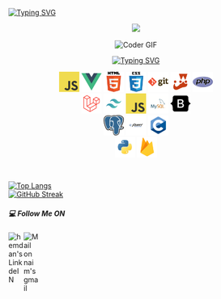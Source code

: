 
<a href="https://git.io/typing-svg"><img src="https://readme-typing-svg.herokuapp.com?font=Fira+Code&size=32&pause=1000&center=true&width=1200&height=80&lines=Assalamu+Alaikum+Everyone...;Myself%2C+Md.+Jannat-UL+Naim;Learner+%7C%7C+Designer+%7C%7C+Developer" alt="Typing SVG" /></a>
<br/>
<p align="center"> <img src="https://komarev.com/ghpvc/?username=Naim317&style=flat-square" />
</p>
<p align="center">
  <img src="https://media.giphy.com/media/SWoSkN6DxTszqIKEqv/giphy.gif" alt="Coder GIF" width="500" height="400">
</p>
<p align="center"> 
<a href="https://git.io/typing-svg"><img src="https://readme-typing-svg.herokuapp.com?font=Fira+Code&size=32&pause=1000&center=true&width=1200&height=80&lines=***+My+Skills+***;HTML+%7C%7C+CSS+%7C%7CJavaScript;Tailwind+%7C%7C+Bootstrap+%7C%7C+Jquery;VueJS+%7C%7C+NuxtJs;MySQL+%7C%7C+PostgreSQL;Figma+%7C%7C+Jira;PHP+%7C%7C+Laravel;Python+%7C%7C+Odoo;GitHub+%7C%7C+Git+%7C%7C+GitLab" alt="Typing SVG" /></a>
</p>
<div align="center">

<code><img height="40" src="https://raw.githubusercontent.com/github/explore/80688e429a7d4ef2fca1e82350fe8e3517d3494d/topics/javascript/javascript.png"></code>
<code><img height="40" src="https://raw.githubusercontent.com/github/explore/80688e429a7d4ef2fca1e82350fe8e3517d3494d/topics/vue/vue.png"></code>
<code><img height="40" src="https://raw.githubusercontent.com/github/explore/80688e429a7d4ef2fca1e82350fe8e3517d3494d/topics/html/html.png"></code>
<code><img height="40" src="https://raw.githubusercontent.com/github/explore/80688e429a7d4ef2fca1e82350fe8e3517d3494d/topics/css/css.png"></code>
<code><img height="40" src="https://raw.githubusercontent.com/github/explore/80688e429a7d4ef2fca1e82350fe8e3517d3494d/topics/git/git.png"></code>
<code><img height="40" src="https://raw.githubusercontent.com/vscode-icons/vscode-icons/master/icons/file_type_jest.svg?sanitize=true"></code>
<code><img height="40" src="https://raw.githubusercontent.com/github/explore/80688e429a7d4ef2fca1e82350fe8e3517d3494d/topics/php/php.png"></code>
<br />
<code><img height="40" src="https://raw.githubusercontent.com/github/explore/80688e429a7d4ef2fca1e82350fe8e3517d3494d/topics/laravel/laravel.png"></code>
<code><img height="40" src="https://raw.githubusercontent.com/github/explore/80688e429a7d4ef2fca1e82350fe8e3517d3494d/topics/tailwind/tailwind.png"></code>
<code><img height="40" src="https://raw.githubusercontent.com/github/explore/80688e429a7d4ef2fca1e82350fe8e3517d3494d/topics/javascript/javascript.png"></code>
<code><img height="40" src="https://raw.githubusercontent.com/github/explore/80688e429a7d4ef2fca1e82350fe8e3517d3494d/topics/mysql/mysql.png"></code>
<code><img src="https://raw.githubusercontent.com/devicons/devicon/master/icons/bootstrap/bootstrap-plain.svg" alt="bootstrap" width="40" height="40" /></code>
<br />
<code><img height="40" src="https://raw.githubusercontent.com/github/explore/80688e429a7d4ef2fca1e82350fe8e3517d3494d/topics/postgresql/postgresql.png"></code>
<code><img height="40" src="https://raw.githubusercontent.com/github/explore/80688e429a7d4ef2fca1e82350fe8e3517d3494d/topics/jquery/jquery.png"></code>
<code><img height="40" src="https://raw.githubusercontent.com/github/explore/80688e429a7d4ef2fca1e82350fe8e3517d3494d/topics/c/c.png"></code>
<br />
<code><img height="40" src="https://raw.githubusercontent.com/github/explore/80688e429a7d4ef2fca1e82350fe8e3517d3494d/topics/python/python.png"></code>
<code><img height="40" src="https://raw.githubusercontent.com/github/explore/80688e429a7d4ef2fca1e82350fe8e3517d3494d/topics/firebase/firebase.png"></code>
</div>
<br />


[![Top Langs](https://github-readme-stats.vercel.app/api/top-langs/?username=Naim317&layout=compact&langs_count=12&theme=cobalt)](https://github.com/Naim317/github-readme-stats)
<br />
[![GitHub Streak](https://github-readme-streak-stats.herokuapp.com/?user=Naim317&theme=chartreuse-dark)](https://git.io/streak-stats)






##### :computer: Follow Me ON

<div align="">

<a href="https://www.linkedin.com/in/md-jannat-ul-naim-a1b020166"><img align="left" alt="hemdan's LinkdeIN" width="30px" src="https://cdn-icons-png.flaticon.com/512/174/174857.png" draggable="false" /></a>
 
<!-- <a href="https://facebook.com/JNayeem317/">
  <img align="left" alt="Follow naim's facebook" width="30px" src="https://cdn-icons-png.flaticon.com/512/733/733609.png" />
</a> -->
<a href="mailto:zpo.nayeem@gmail.com">
  <img align="left" alt="Mail on naim's gmail" width="30px" src="https://cdn-icons-png.flaticon.com/512/281/281769.png" draggable="false" />
</a>

</div>

